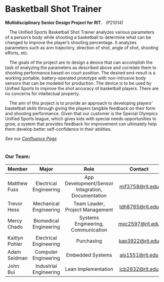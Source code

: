 # Basketball Shot Trainer
**Multidisciplinary Senior Design Project for RIT.** &nbsp; _(P21014)_

&ensp;&ensp;The Unified Sports Basketball Shot Trainer analyzes various parameters of a person’s body while shooting a basketball to determine what can be changed to improve the player’s shooting percentage. It analyzes parameters such as arm trajectory, direction of shot, angle of shot, shooting efforts, etc.

&ensp;&ensp;The goals of the project are to design a device that can accomplish the task of analyzing the parameters as described above and correlate them to shooting performance based on court position.  The desired end-result is a working portable, battery-operated prototype with non-intrusive body sensors that can be modeled for production. The device is to be used by Unified Sports to improve the shot accuracy of basketball players. There are no concerns for intellectual property.

&ensp;&ensp;The aim of this project is to provide an approach to developing players' basketball skills through giving the players tangible feedback on their form and shooting performance. Given that our customer is the Special Olympics Unified Sports league, which gives kids with special needs opportunities to grow, a system that provides feedback for improvement can ultimately help them develop better self-confidence in their abilities.

_See our [Confluence Page](https://wiki.rit.edu/pages/viewpage.action?spaceKey=P21014&title=Project+Overview)_  
&nbsp;

### Our Team: 
| **Member**     | **Major**              | **Role**                                          | **Contact**     |
| -------------- | :--------------------: | :-----------------------------------------------: | :-------------: |
| Matthew Fuss   | Electrical Engineering | App Development/Sensor Integration, Documentation | mjf3758@rit.edu |
| Trevor Hess    | Mechanical Engineering | Team Leader, Project Management                   | tdh8765@rit.edu |
| Mercy Chado    | Biomedical Engineering | Systems Engineering, Communication                | mxc2597@rit.edu |
| Kaitlyn Pohler | Electrical Engineering | Purchasing                                        | kap3922@rit.edu |
| Adam Seidman   | Computer Engineering   | Embedded Systems                                  | ajs1551@rit.edu |
| John Bui       | Industrial Engineering | Lean Implementation                               | jcb2832@rit.edu |
